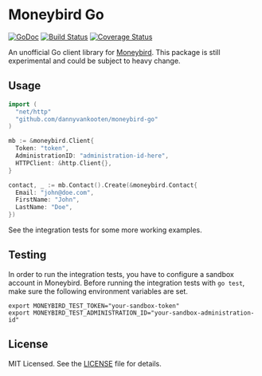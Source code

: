 Moneybird Go
=============
[![GoDoc](https://godoc.org/github.com/dannyvankooten/moneybird-go?status.svg)](https://godoc.org/github.com/dannyvankooten/moneybird-go)
 [![Build Status](https://github.com/dannyvankooten/moneybird-go/actions/workflows/go.yml/badge.svg)](https://github.com/dannyvankooten/moneybird-go/actions/workflows/go.yml)
 [![Coverage Status](https://coveralls.io/repos/github/dannyvankooten/moneybird-go/badge.svg?branch=master)](https://coveralls.io/github/dannyvankooten/moneybird-go?branch=master)

An unofficial Go client library for [Moneybird](https://developer.moneybird.com/). This package is still experimental and could be subject to heavy change.

## Usage

```go
import (
  "net/http"
  "github.com/dannyvankooten/moneybird-go"
)

mb := &moneybird.Client{
  Token: "token",
  AdministrationID: "administration-id-here",
  HTTPClient: &http.Client{},
}

contact, _ := mb.Contact().Create(&moneybird.Contact{
  Email: "john@doe.com",
  FirstName: "John",
  LastName: "Doe",
})
```

See the integration tests for some more working examples.

## Testing

In order to run the integration tests, you have to configure a sandbox account in Moneybird. Before running the integration tests with `go test`, make sure the following environment variables are set.

```
export MONEYBIRD_TEST_TOKEN="your-sandbox-token"
export MONEYBIRD_TEST_ADMINISTRATION_ID="your-sandbox-administration-id"
```


## License

MIT Licensed. See the [LICENSE](LICENSE) file for details.
